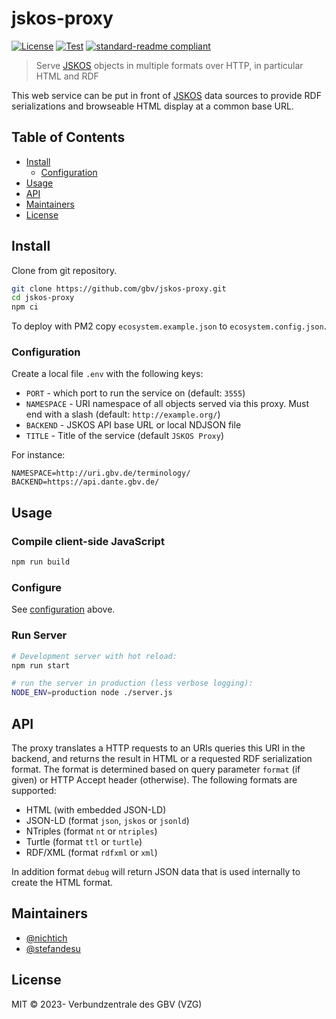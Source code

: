 # jskos-proxy

[![License](https://img.shields.io/github/license/gbv/jskos-proxy.svg)](https://github.com/gbv/jskos-proxy/blob/master/LICENSE)
[![Test](https://github.com/gbv/jskos-proxy/actions/workflows/test.yml/badge.svg)](https://github.com/gbv/jskos-proxy/actions/workflows/test.yml)
[![standard-readme compliant](https://img.shields.io/badge/readme%20style-standard-brightgreen.svg)](https://github.com/RichardLitt/standard-readme)

> Serve [JSKOS] objects in multiple formats over HTTP, in particular HTML and RDF

This web service can be put in front of [JSKOS] data sources to provide RDF serializations and browseable HTML display at a common base URL.

[JSKOS]: https://gbv.github.io/jskos/jskos.html

## Table of Contents

- [Install](#install)
  - [Configuration](#configuration)
- [Usage](#usage)
- [API](#api)
- [Maintainers](#maintainers)
- [License](#license)

## Install

Clone from git repository.

```bash
git clone https://github.com/gbv/jskos-proxy.git
cd jskos-proxy
npm ci
```

To deploy with PM2 copy `ecosystem.example.json` to `ecosystem.config.json`.

### Configuration

Create a local file `.env` with the following keys:

- `PORT` - which port to run the service on (default: `3555`)
- `NAMESPACE` - URI namespace of all objects served via this proxy.
   Must end with a slash (default: `http://example.org/`)
- `BACKEND` - JSKOS API base URL or local NDJSON file
- `TITLE` - Title of the service (default `JSKOS Proxy`)

For instance:

    NAMESPACE=http://uri.gbv.de/terminology/
    BACKEND=https://api.dante.gbv.de/

## Usage

### Compile client-side JavaScript

```bash
npm run build
```

### Configure

See [configuration](#configuration) above.

### Run Server

```bash
# Development server with hot reload:
npm run start

# run the server in production (less verbose logging):
NODE_ENV=production node ./server.js
```

## API

The proxy translates a HTTP requests to an URIs queries this URI in the backend, and returns the result in HTML or a requested RDF serialization format. The format is determined based on query parameter `format` (if given) or HTTP Accept header (otherwise). The following formats are supported:

- HTML (with embedded JSON-LD)
- JSON-LD (format `json`, `jskos` or `jsonld`)
- NTriples (format `nt` or `ntriples`)
- Turtle (format `ttl` or `turtle`)
- RDF/XML (format `rdfxml` or `xml`)

In addition format `debug` will return JSON data that is used internally to create the HTML format.

## Maintainers

- [@nichtich](https://github.com/nichtich)
- [@stefandesu](https://github.com/stefandesu)

## License

MIT © 2023- Verbundzentrale des GBV (VZG)

